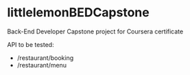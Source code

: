 # littlelemonBEDCapstone
Back-End Developer Capstone project for Coursera certificate

API to be tested:
- /restaurant/booking
- /restaurant/menu
